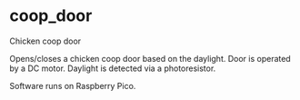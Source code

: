 # coop_door
Chicken coop door

Opens/closes a chicken coop door based on the daylight. Door is operated by a DC motor. Daylight is detected via a photoresistor.

Software runs on Raspberry Pico.
